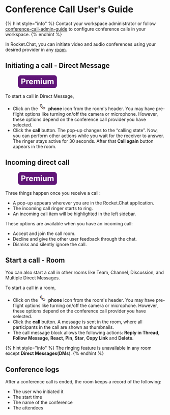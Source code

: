 # Conference Call User's Guide

{% hint style="info" %}
Contact your workspace administrator or follow [conference-call-admin-guide](conference-call-admin-guide/ "mention") to configure conference calls in your workspace.
{% endhint %}

In Rocket.Chat, you can initiate video and audio conferences using your desired provider in any [room](../user-guides/rooms/).

## Initiating a call - Direct Message

<figure><img src="../../.gitbook/assets/Premium.svg" alt=""><figcaption></figcaption></figure>

To start a call in Direct Message,

* Click on the <img src="../../.gitbook/assets/phone-icon.png" alt="" data-size="line"> **phone** icon from the room's header. You may have pre-flight options like turning on/off the camera or microphone. However, these options depend on the conference call provider you have selected.
* Click the **call** button. The pop-up changes to the “calling state”. Now, you can perform other actions while you wait for the receiver to answer. The ringer stays active for 30 seconds. After that **Call again** button appears in the room.

## Incoming direct call

<figure><img src="../../.gitbook/assets/Premium.svg" alt=""><figcaption></figcaption></figure>

Three things happen once you receive a call:

* A pop-up appears wherever you are in the Rocket.Chat application.
* The incoming call ringer starts to ring.
* An incoming call item will be highlighted in the left sidebar.

These options are available when you have an incoming call:

* Accept and join the call room.
* Decline and give the other user feedback through the chat.
* Dismiss and silently ignore the call.

## Start a call - Room

You can also start a call in other rooms like Team, Channel, Discussion, and Multiple Direct Messages.

To start a call in a room,

* Click on the <img src="../../.gitbook/assets/phone-icon.png" alt="" data-size="line"> **phone** icon from the room's header. You may have pre-flight options like turning on/off the camera or microphone. However, these options depend on the conference call provider you have selected.
* Click the **call** button. A message is sent in the room, where all participants in the call are shown as thumbnails.
* The call message block allows the following actions: **Reply in Thread**, **Follow Message**, **React**, **Pin**, **Star**, **Copy Link** and **Delete**.

{% hint style="info" %}
The ringing feature is unavailable in any room except **Direct Messages(DMs**).
{% endhint %}

## Conference logs

After a conference call is ended, the room keeps a record of the following:

* The user who initiated it
* The start time
* The name of the conference
* The attendees
